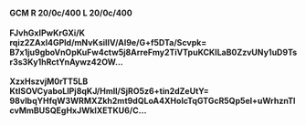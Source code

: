 #### GCM R 20/0c/400 L 20/0c/400
**FJvhGxIPwKrGXi/K**<br/>**rqiz2ZAxl4GPld/mNvKsiIIV/AI9e/G+f5DTa/Scvpk=**<br/>**B7x1ju9gboVnOpKuFw4ctw5j8ArreFmy2TiVTpuKCKlLaB0ZzvUNy1uD9Tsr3s3Ky1hRctYnAywz42OW...**<br/><br/>
**XzxHszvjM0rTT5LB**<br/>**KtlSOVCyaboLlPj8qKJ/Hmll/SjRO5z6+tin2dZeUtY=**<br/>**98vIbqYHfqW3WRMXZkh2mt9dQLoA4XHolcTqGTGcR5Qp5el+uWrhznTlcvMmBUSQEgHxJWkIXETKU6/C...**
